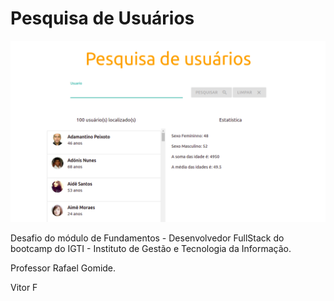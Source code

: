﻿# Pesquisa de Usuários
<p align="center">
    <a href="#">
        <img src="img/pesquisa-de-usuarios.png" alt="Sistema">
    </a>
</p>


Desafio do módulo de Fundamentos - Desenvolvedor FullStack do bootcamp do IGTI - Instituto de Gestão e Tecnologia da Informação.

Professor Rafael Gomide.

Vitor F

